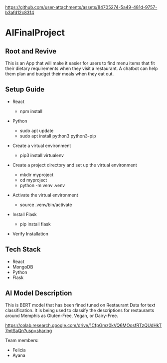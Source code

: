 https://github.com/user-attachments/assets/84705274-5a49-481d-9757-b3afd12c8314


# AIFinalProject
## Root and Revive
This is an App that will make it easier for users to find menu items that fit their dietary requirements when they visit a restaurant. A chatbot can help them plan and budget their meals when they eat out. 

## Setup Guide

+ React
    + npm install

+ Python
    + sudo apt update
    + sudo apt install python3 python3-pip
+ Create a virtual environment
    + pip3 install virtualenv
+ Create a project directory and set up the virtual environment
    + mkdir myproject
    + cd myproject
    + python -m venv .venv
+ Activate the virtual environment
    + source .venv/bin/activate
+ Install Flask
    + pip install flask
+ Verify Installation

## Tech Stack
 
+ React
+ MongoDB
+ Python 
+ Flask

## AI Model Description

This is BERT model that has been fined tuned on Restaurant Data for text classification. It is being used to classify the descriptions for restaurants around Memphis as Gluten-Free, Vegan, or Dairy-Free.

https://colab.research.google.com/drive/1CfpGmz0kVQ6MOosfRTzQUdHkT7mtSaQn?usp=sharing

Team members:
+ Felicia
+ Ayana
